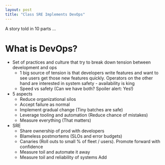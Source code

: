 ```yaml
---
layout: post
title: "Class SRE Implements DevOps"
---
```


A story told in 10 parts ...

# What is DevOps?

* Set of practices and culture that try to break down tension between development and ops
  * 1 big source of tension is that developers write features and want to see users get those new features quickly. Operators on the other hand are interested in system safety - availability is king
  * Speed vs safety (Can we have both? Spoiler alert: Yes!)
* 5 aspects
  * Reduce organizational silos
  * Accept failure as normal
  * Implement gradual change (Tiny batches are safe)
  * Leverage tooling and automation (Reduce chance of mistakes)
  * Measure everything (That matters)
* SRE
  * Share ownership of prod with developers
  * Blameless postmortems (SLOs and error budgets)
  * Canaries (Roll outs to small % of fleet / users). Promote forward with confidence
  * Measure toil and automate it away
  * Measure toil and reliability of systems
Add